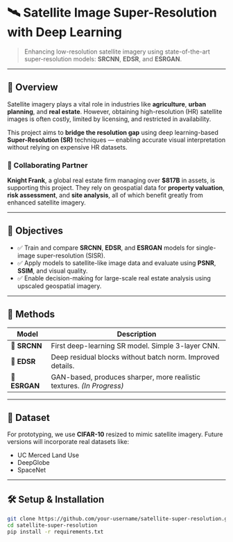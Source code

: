# 🛰️ Satellite Image Super-Resolution with Deep Learning

> Enhancing low-resolution satellite imagery using state-of-the-art super-resolution models: **SRCNN**, **EDSR**, and **ESRGAN**.

---

## 📌 Overview

Satellite imagery plays a vital role in industries like **agriculture**, **urban planning**, and **real estate**. However, obtaining high-resolution (HR) satellite images is often costly, limited by licensing, and restricted in availability.

This project aims to **bridge the resolution gap** using deep learning-based **Super-Resolution (SR)** techniques — enabling accurate visual interpretation without relying on expensive HR datasets.

### 🚀 Collaborating Partner  
**Knight Frank**, a global real estate firm managing over **$817B** in assets, is supporting this project. They rely on geospatial data for **property valuation**, **risk assessment**, and **site analysis**, all of which benefit greatly from enhanced satellite imagery.

---

## 🎯 Objectives

- ✅ Train and compare **SRCNN**, **EDSR**, and **ESRGAN** models for single-image super-resolution (SISR).
- ✅ Apply models to satellite-like image data and evaluate using **PSNR**, **SSIM**, and visual quality.
- ✅ Enable decision-making for large-scale real estate analysis using upscaled geospatial imagery.

---

## 🧠 Methods

| Model   | Description |
|---------|-------------|
| 🔹 **SRCNN** | First deep-learning SR model. Simple 3-layer CNN. |
| 🔸 **EDSR**  | Deep residual blocks without batch norm. Improved details. |
| 🔺 **ESRGAN** | GAN-based, produces sharper, more realistic textures. *(In Progress)* |

---

## 📂 Dataset

For prototyping, we use **CIFAR-10** resized to mimic satellite imagery. Future versions will incorporate real datasets like:

- UC Merced Land Use
- DeepGlobe
- SpaceNet

---

## 🛠️ Setup & Installation

```bash
git clone https://github.com/your-username/satellite-super-resolution.git
cd satellite-super-resolution
pip install -r requirements.txt
